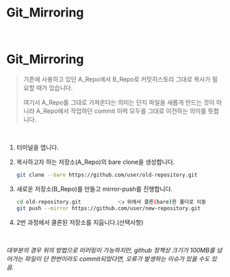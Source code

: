 # Git_Mirroring


​	

# Git_Mirroring

>기존에 사용하고 있던 A_Repo에서 B_Repo로 커밋히스토리 그대로 복사가 필요할 때가 있습니다. 
>
>여기서 A_Repo를 그대로 가져온다는 의미는 단지 파일을 새롭게 만드는 것이 아니라 A_Repo에서 작업하던 commit 이력 모두를 그대로 이전하는 의미를 뜻합니다. 

​	

1. 터미널을 엽니다. 

2. 복사하고자 하는 저장소(A_Repo)의 bare clone을 생성합니다. 

   ```bash
   git clone --bare https://github.com/user/old-repository.git
   ```

3. 새로운 저장소(B_Repo)를 만들고 mirror-push를 진행합니다. 

   ```bash
   cd old-repository.git			👈 위에서 클론(bare)한 폴더로 이동
   git push --mirror https://github.com/user/new-repository.git
   ```

4. 2번 과정에서 클론된 저장소를 지웁니다.(선택사항)

   ​	

*대부분의 경우 위의 방법으로 미러링이 가능하지만, github 정책상 크기가 100MB를 넘어가는 파일이 단 한번이라도 commit되었다면, 오류가 발생하는 이슈가 있을 수도 있음.*
